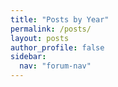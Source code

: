 ```yaml
---
title: "Posts by Year"
permalink: /posts/
layout: posts
author_profile: false
sidebar:
  nav: "forum-nav"
---
```

